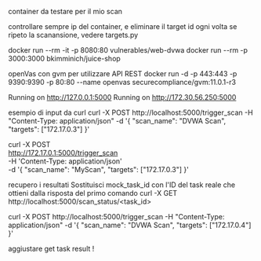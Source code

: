 container da testare per il mio scan

controllare sempre ip del container, e eliminare il target id ogni volta se ripeto la scanansione, vedere targets.py


docker run --rm -it -p 8080:80 vulnerables/web-dvwa
docker run --rm -p 3000:3000 bkimminich/juice-shop

openVas con gvm per utilizzare API REST
docker run -d -p 443:443 -p 9390:9390 -p 80:80 --name openvas securecompliance/gvm:11.0.1-r3



Running on http://127.0.0.1:5000
Running on http://172.30.56.250:5000

esempio di input da curl
curl -X POST http://localhost:5000/trigger_scan -H "Content-Type: application/json" -d '{
  "scan_name": "DVWA Scan",
  "targets": ["172.17.0.3"]
}'

curl -X POST \
  http://172.17.0.1:5000/trigger_scan \
  -H 'Content-Type: application/json' \
  -d '{
    "scan_name": "MyScan",
    "targets": ["172.17.0.3"]
  }'

recupero i resultati
Sostituisci mock_task_id con l'ID del task reale che ottieni dalla risposta del primo comando
curl -X GET http://localhost:5000/scan_status/<task_id>




curl -X POST http://localhost:5000/trigger_scan -H "Content-Type: application/json" -d '{
  "scan_name": "DVWA Scan",
  "targets": ["172.17.0.4"]
}'


aggiustare get task result !




